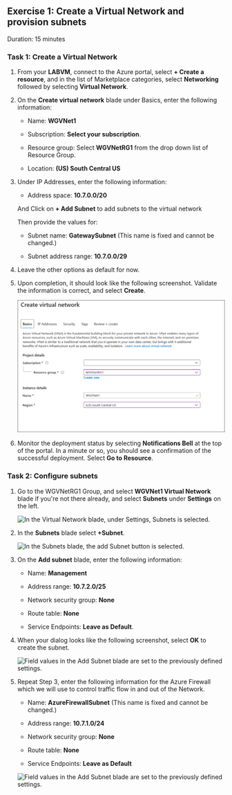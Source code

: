 ## Exercise 1: Create a Virtual Network and provision subnets

Duration: 15 minutes

### Task 1: Create a Virtual Network

1.  From your **LABVM**, connect to the Azure portal, select **+ Create a resource**, and in the list of Marketplace categories, select **Networking** followed by selecting **Virtual Network**.

2.  On the **Create virtual network** blade under Basics, enter the following information:

    -  Name: **WGVNet1**

    -  Subscription: **Select your subscription**.

    -  Resource group: Select **WGVNetRG1** from the drop down list of Resource Group.

    -  Location: **(US) South Central US**
    
3. Under IP Addresses, enter the following information:

    -  Address space: **10.7.0.0/20**
    
    And Click on **+ Add Subnet** to add subnets to the virtual network
    
    Then provide the values for:
    
    -  Subnet name: **GatewaySubnet** (This name is fixed and cannot be changed.)
    
    -  Subnet address range: **10.7.0.0/29**
    
4.  Leave the other options as default for now.

5.  Upon completion, it should look like the following screenshot. Validate the information is correct, and select **Create**.

    ![The create virtual network dialog is displayed.](images/ecn01.png "Create virtual network")

5.  Monitor the deployment status by selecting **Notifications Bell** at the top of the portal. In a minute or so, you should see a confirmation of the successful deployment. Select **Go to Resource**.

### Task 2: Configure subnets

1.  Go to the WGVNetRG1 Group, and select **WGVNet1 Virtual Network** blade if you're not there already, and select **Subnets** under **Settings** on the left.

    ![In the Virtual Network blade, under Settings, Subnets is selected.](images/Hands-onlabstep-by-step-Enterprise-classnetworkinginAzureimages/images/image28.png "Virtual Network blade")

2.  In the **Subnets** blade select **+Subnet**.

    ![In the Subnets blade, the add Subnet button is selected.](images/Hands-onlabstep-by-step-Enterprise-classnetworkinginAzureimages/media/image29.png "Subnets blade")

3.  On the **Add subnet** blade, enter the following information:

    -  Name: **Management**

    -  Address range: **10.7.2.0/25**

    -  Network security group: **None**

    -  Route table: **None**

    -  Service Endpoints: **Leave as Default**.

4.  When your dialog looks like the following screenshot, select **OK** to create the subnet.

    ![Field values in the Add Subnet blade are set to the previously defined settings.](images/Hands-onlabstep-by-step-Enterprise-classnetworkinginAzureimages/media/image30.png "Add Subnet blade")

5. Repeat Step 3, enter the following information for the Azure Firewall which we will use to control traffic flow in and out of the Network. 

    -  Name: **AzureFirewallSubnet** (This name is fixed and cannot be changed.)

    -  Address range: **10.7.1.0/24**

    -  Network security group: **None**

    -  Route table: **None**

    -  Service Endpoints: **Leave as Default**

    ![Field values in the Add Subnet blade are set to the previously defined settings.](images/Hands-onlabstep-by-step-Enterprise-classnetworkinginAzureimages/media/image159.png "Add Subnet blade")
